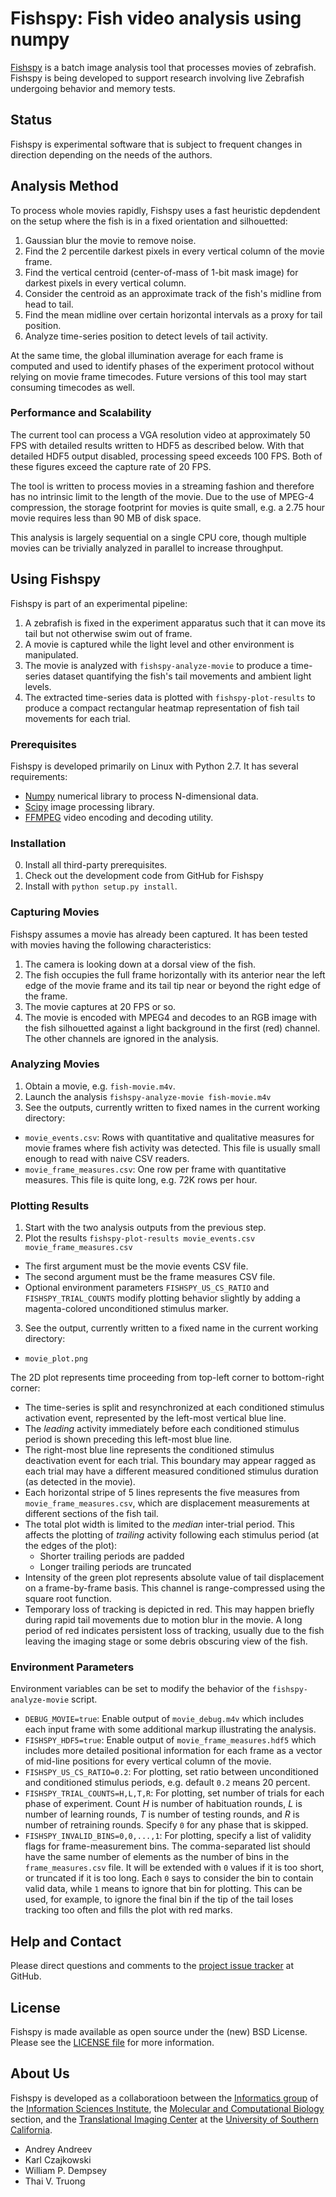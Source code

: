 # Fishspy: Fish video analysis using numpy

[Fishspy](http://github.com/informatics-isi-edu/fishspy) is a batch
image analysis tool that processes movies of zebrafish. Fishspy is
being developed to support research involving live Zebrafish
undergoing behavior and memory tests.

## Status

Fishspy is experimental software that is subject to frequent changes in
direction depending on the needs of the authors.

## Analysis Method

To process whole movies rapidly, Fishspy uses a fast heuristic
depdendent on the setup where the fish is in a fixed orientation and
silhouetted:

1. Gaussian blur the movie to remove noise.
2. Find the 2 percentile darkest pixels in every vertical column of
   the movie frame.
3. Find the vertical centroid (center-of-mass of 1-bit mask image)
   for darkest pixels in every vertical column.
4. Consider the centroid as an approximate track of the fish's midline
   from head to tail.
5. Find the mean midline over certain horizontal intervals as a proxy
   for tail position.
6. Analyze time-series position to detect levels of tail activity.

At the same time, the global illumination average for each frame is
computed and used to identify phases of the experiment protocol
without relying on movie frame timecodes. Future versions of this tool
may start consuming timecodes as well.

### Performance and Scalability

The current tool can process a VGA resolution video at approximately
50 FPS with detailed results written to HDF5 as described below. With
that detailed HDF5 output disabled, processing speed exceeds 100
FPS. Both of these figures exceed the capture rate of 20 FPS.

The tool is written to process movies in a streaming fashion and
therefore has no intrinsic limit to the length of the movie. Due to
the use of MPEG-4 compression, the storage footprint for movies is
quite small, e.g. a 2.75 hour movie requires less than 90 MB of disk
space.

This analysis is largely sequential on a single CPU core, though
multiple movies can be trivially analyzed in parallel to increase
throughput.

## Using Fishspy

Fishspy is part of an experimental pipeline:

1. A zebrafish is fixed in the experiment apparatus such that it can
   move its tail but not otherwise swim out of frame.
2. A movie is captured while the light level and other environment is
   manipulated.
3. The movie is analyzed with `fishspy-analyze-movie` to produce a
   time-series dataset quantifying the fish's tail movements and
   ambient light levels.
4. The extracted time-series data is plotted with
   `fishspy-plot-results` to produce a compact rectangular heatmap
   representation of fish tail movements for each trial.

### Prerequisites

Fishspy is developed primarily on Linux with Python 2.7. It has
several requirements:

- [Numpy](http://www.numpy.org) numerical library to process
N-dimensional data.
- [Scipy](http://www.scipy.org) image processing library.
- [FFMPEG](http://www.ffmpeg.org) video encoding and decoding utility.

### Installation

0. Install all third-party prerequisites.
1. Check out the development code from GitHub for Fishspy
2. Install with `python setup.py install`.

### Capturing Movies

Fishspy assumes a movie has already been captured. It has been tested
with movies having the following characteristics:

1. The camera is looking down at a dorsal view of the fish.
2. The fish occupies the full frame horizontally with its anterior
   near the left edge of the movie frame and its tail tip near or
   beyond the right edge of the frame.
3. The movie captures at 20 FPS or so.
4. The movie is encoded with MPEG4 and decodes to an RGB image with
   the fish silhouetted against a light background in the first (red)
   channel. The other channels are ignored in the analysis.

### Analyzing Movies

1. Obtain a movie, e.g. `fish-movie.m4v`.
2. Launch the analysis `fishspy-analyze-movie fish-movie.m4v`
3. See the outputs, currently written to fixed names in the current
  working directory:
  - `movie_events.csv`: Rows with quantitative and qualitative
     measures for movie frames where fish activity was detected. This
     file is usually small enough to read with naive CSV readers.
  - `movie_frame_measures.csv`: One row per frame with quantitative
     measures. This file is quite long, e.g. 72K rows per hour.

### Plotting Results

1. Start with the two analysis outputs from the previous step.
2. Plot the results `fishspy-plot-results movie_events.csv movie_frame_measures.csv`
  - The first argument must be the movie events CSV file.
  - The second argument must be the frame measures CSV file.
  - Optional environment parameters `FISHSPY_US_CS_RATIO` and
    `FISHSPY_TRIAL_COUNTS` modify plotting behavior slightly by adding
    a magenta-colored unconditioned stimulus marker.
3. See the output, currently written to a fixed name in the current
   working directory:
  - `movie_plot.png`
  
The 2D plot represents time proceeding from top-left corner to
bottom-right corner:

- The time-series is split and resynchronized at each conditioned
  stimulus activation event, represented by the left-most vertical
  blue line.
- The _leading_ activity immediately before each conditioned stimulus
  period is shown preceding this left-most blue line.
- The right-most blue line represents the conditioned stimulus
  deactivation event for each trial. This boundary may appear ragged
  as each trial may have a different measured conditioned stimulus
  duration (as detected in the movie).
- Each horizontal stripe of 5 lines represents the five measures from
  `movie_frame_measures.csv`, which are displacement measurements at
  different sections of the fish tail.
- The total plot width is limited to the _median_ inter-trial
  period. This affects the plotting of _trailing_ activity following
  each stimulus period (at the edges of the plot):
  - Shorter trailing periods are padded
  - Longer trailing periods are truncated
- Intensity of the green plot represents absolute value of tail
  displacement on a frame-by-frame basis. This channel is
  range-compressed using the square root function.
- Temporary loss of tracking is depicted in red. This may happen
  briefly during rapid tail movements due to motion blur in the
  movie. A long period of red indicates persistent loss of tracking,
  usually due to the fish leaving the imaging stage or some
  debris obscuring view of the fish.

### Environment Parameters

Environment variables can be set to modify the behavior of the
`fishspy-analyze-movie` script.

- `DEBUG_MOVIE=true`: Enable output of `movie_debug.m4v` which
  includes each input frame with some additional markup illustrating
  the analysis.
- `FISHSPY_HDF5=true`: Enable output of `movie_frame_measures.hdf5`
  which includes more detailed positional information for each frame
  as a vector of mid-line positions for every vertical column of the
  movie.
- `FISHSPY_US_CS_RATIO=0.2`: For plotting, set ratio between
  unconditioned and conditioned stimulus periods, e.g. default `0.2`
  means 20 percent.
- `FISHSPY_TRIAL_COUNTS=H,L,T,R`: For plotting, set number of trials
  for each phase of experiment. Count _H_ is number of habituation
  rounds, _L_ is number of learning rounds, _T_ is number of testing
  rounds, and _R_ is number of retraining rounds. Specify `0` for any
  phase that is skipped.
- `FISHSPY_INVALID_BINS=0,0,...,1`: For plotting, specify a list of
  validity flags for frame-measurement bins. The comma-separated list
  should have the same number of elements as the number of bins in the
  `frame_measures.csv` file. It will be extended with `0` values if it
  is too short, or truncated if it is too long. Each `0` says to
  consider the bin to contain valid data, while `1` means to ignore
  that bin for plotting. This can be used, for example, to ignore the
  final bin if the tip of the tail loses tracking too often and fills
  the plot with red marks.

## Help and Contact

Please direct questions and comments to the [project issue
tracker](https://github.com/informatics-isi-edu/fishspy/issues) at
GitHub.

## License

Fishspy is made available as open source under the (new) BSD
License. Please see the [LICENSE
file](https://github.com/informatics-isi-edu/fishspy/blob/master/LICENSE)
for more information.

## About Us

Fishspy is developed as a collaboratioon between the
[Informatics group](http://www.isi.edu/research_groups/informatics/home)
of the [Information Sciences Institute](http://www.isi.edu), the
[Molecular and Computational Biology](https://dornsife.usc.edu/bisc/mcb/)
section, and the
[Translational Imaging Center](http://bioimaging.usc.edu) at the
[University of Southern California](http://www.usc.edu).

* Andrey Andreev
* Karl Czajkowski
* William P. Dempsey
* Thai V. Truong

